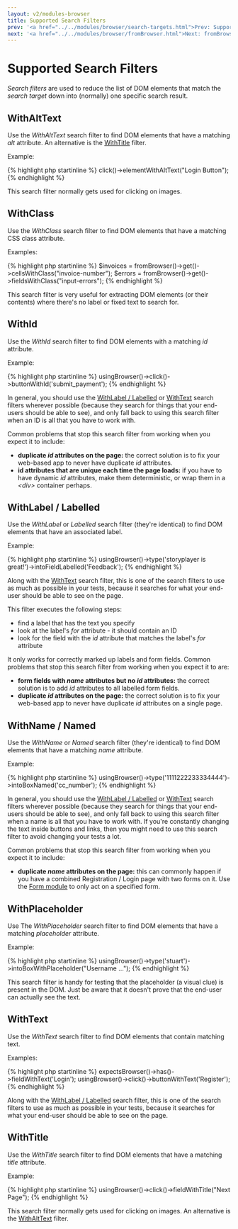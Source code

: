 ```yaml
---
layout: v2/modules-browser
title: Supported Search Filters
prev: '<a href="../../modules/browser/search-targets.html">Prev: Supported Search Targets</a>'
next: '<a href="../../modules/browser/fromBrowser.html">Next: fromBrowser()</a>'
---
```


# Supported Search Filters

_Search filters_ are used to reduce the list of DOM elements that match the _search target_ down into (normally) one specific search result.

## WithAltText

Use the _WithAltText_ search filter to find DOM elements that have a matching _alt_ attribute. An alternative is the [WithTitle](#withtitle) filter.

Example:

{% highlight php startinline %}
click()->elementWithAltText("Login Button");
{% endhighlight %}

This search filter normally gets used for clicking on images.

## WithClass

Use the _WithClass_ search filter to find DOM elements that have a matching CSS class attribute.

Examples:

{% highlight php startinline %}
$invoices = fromBrowser()->get()->cellsWithClass("invoice-number");
$errors = fromBrowser()->get()->fieldsWithClass("input-errors");
{% endhighlight %}

This search filter is very useful for extracting DOM elements (or their contents) where there's no label or fixed text to search for.

## WithId

Use the _WithId_ search filter to find DOM elements with a matching _id_ attribute.

Example:

{% highlight php startinline %}
usingBrowser()->click()->buttonWithId('submit_payment');
{% endhighlight %}

In general, you should use the [WithLabel / Labelled](#withlabel__labelled) or [WithText](#withtext) search filters wherever possible (because they search for things that your end-users should be able to see), and only fall back to using this search filter when an ID is all that you have to work with.

Common problems that stop this search filter from working when you expect it to include:

* __duplicate _id_ attributes on the page:__ the correct solution is to fix your web-based app to never have duplicate _id_ attributes.
* __id attributes that are unique each time the page loads:__ if you have to have dynamic _id_ attributes, make them deterministic, or wrap them in a _&lt;div&gt;_ container perhaps.

## WithLabel / Labelled

Use the _WithLabel_ or _Labelled_ search filter (they're identical) to find DOM elements that have an associated label.

Example:

{% highlight php startinline %}
usingBrowser()->type('storyplayer is great!')->intoFieldLabelled('Feedback');
{% endhighlight %}

Along with the [WithText](#withtext) search filter, this is one of the search filters to use as much as possible in your tests, because it searches for what your end-user should be able to see on the page.

This filter executes the following steps:

* find a label that has the text you specify
* look at the label's _for_ attribute - it should contain an ID
* look for the field with the _id_ attribute that matches the label's _for_ attribute

It only works for correctly marked up labels and form fields.  Common problems that stop this search filter from working when you expect it to are:

* __form fields with _name_ attributes but no _id_ attributes:__ the correct solution is to add _id_ attributes to all labelled form fields.
* __duplicate _id_ attributes on the page:__ the correct solution is to fix your web-based app to never have duplicate _id_ attributes on a single page.

## WithName / Named

Use the _WithName_ or _Named_ search filter (they're identical) to find DOM elements that have a matching _name_ attribute.

Example:

{% highlight php startinline %}
usingBrowser()->type('1111222233334444')->intoBoxNamed('cc_number');
{% endhighlight %}

In general, you should use the [WithLabel / Labelled](#withlabel__labelled) or [WithText](#withtext) search filters wherever possible (because they search for things that your end-users should be able to see), and only fall back to using this search filter when a name is all that you have to work with.  If you're constantly changing the text inside buttons and links, then you might need to use this search filter to avoid changing your tests a lot.

Common problems that stop this search filter from working when you expect it to include:

* __duplicate _name_ attributes on the page:__ this can commonly happen if you have a combined Registration / Login page with two forms on it. Use the [Form module](../form/index.html) to only act on a specified form.

## WithPlaceholder

Use The _WithPlaceholder_ search filter to find DOM elements that have a matching _placeholder_ attribute.

Example:

{% highlight php startinline %}
usingBrowser()->type('stuart')->intoBoxWithPlaceholder("Username ...");
{% endhighlight %}

This search filter is handy for testing that the placeholder (a visual clue) is present in the DOM.  Just be aware that it doesn't prove that the end-user can actually see the text.

## WithText

Use the _WithText_ search filter to find DOM elements that contain matching text.

Examples:

{% highlight php startinline %}
expectsBrowser()->has()->fieldWithText('Login');
usingBrowser()->click()->buttonWithText('Register');
{% endhighlight %}

Along with the [WithLabel / Labelled](#withlabel__labelled) search filter, this is one of the search filters to use as much as possible in your tests, because it searches for what your end-user should be able to see on the page.

## WithTitle

Use the _WithTitle_ search filter to find DOM elements that have a matching _title_ attribute.

Example:

{% highlight php startinline %}
usingBrowser()->click()->fieldWithTitle("Next Page");
{% endhighlight %}

This search filter normally gets used for clicking on images.  An alternative is the [WithAltText](#withalttext) filter.